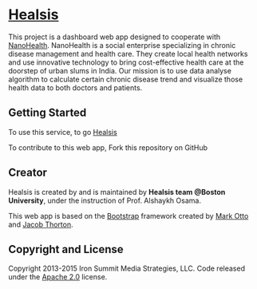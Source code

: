 # [Healsis](http://toubib.org/)

This project is a dashboard web app designed to cooperate with [NanoHealth](http://www.nanohealth.com). NanoHealth is a social enterprise specializing in chronic disease management and health care. They create local health networks and use innovative technology to bring cost-effective health care at the doorstep of urban slums in India. Our mission is to use data analyse algorithm to calculate certain chronic disease trend and visualize those health data to both doctors and patients.

## Getting Started

To use this service, to go [Healsis](http://toubib.org/)

To contribute to this web app, Fork this repository on GitHub


## Creator

Healsis is created by and is maintained by **Healsis team @Boston University**, under the instruction of Prof. Alshaykh Osama.


This web app is based on the [Bootstrap](http://getbootstrap.com/) framework created by [Mark Otto](https://twitter.com/mdo) and [Jacob Thorton](https://twitter.com/fat).

## Copyright and License

Copyright 2013-2015 Iron Summit Media Strategies, LLC. Code released under the [Apache 2.0](https://github.com/IronSummitMedia/startbootstrap-agency/blob/gh-pages/LICENSE) license.
